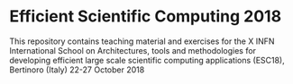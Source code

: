 # Efficient Scientific Computing 2018

This repository contains teaching material and exercises for the X INFN
International School on Architectures, tools and methodologies for developing
efficient large scale scientific computing applications (ESC18), Bertinoro
(Italy) 22-27 October 2018
